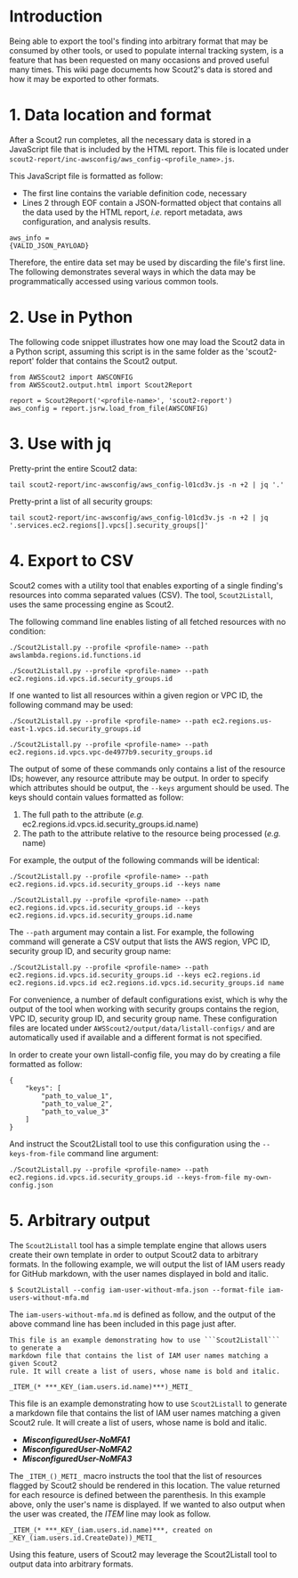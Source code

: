 # Introduction

Being able to export the tool's finding into arbitrary format that may be consumed by other tools, or used to populate internal tracking system, is a feature that has been requested on many occasions and proved useful many times. This wiki page documents how Scout2's data is stored and how it may be exported to other formats.

# 1. Data location and format

After a Scout2 run completes, all the necessary data is stored in a JavaScript file that is included by the HTML report. This file is located under `scout2-report/inc-awsconfig/aws_config-<profile_name>.js`.

This JavaScript file is formatted as follow:

* The first line contains the variable definition code, necessary 
* Lines 2 through EOF contain a JSON-formatted object that contains all the data used by the HTML report, _i.e._ report metadata, aws configuration, and analysis results.

```
aws_info = 
{VALID_JSON_PAYLOAD}
```

Therefore, the entire data set may be used by discarding the file's first line. The following demonstrates several ways in which the data may be programmatically accessed using various common tools.

# 2. Use in Python

The following code snippet illustrates how one may load the Scout2 data in a Python script, assuming this script is in the same folder as the 'scout2-report' folder that contains the Scout2 output.
```
from AWSScout2 import AWSCONFIG
from AWSScout2.output.html import Scout2Report

report = Scout2Report('<profile-name>', 'scout2-report')
aws_config = report.jsrw.load_from_file(AWSCONFIG)
```

# 3. Use with jq

Pretty-print the entire Scout2 data:
```
tail scout2-report/inc-awsconfig/aws_config-l01cd3v.js -n +2 | jq '.'
```

Pretty-print a list of all security groups:
```
tail scout2-report/inc-awsconfig/aws_config-l01cd3v.js -n +2 | jq '.services.ec2.regions[].vpcs[].security_groups[]'
```

# 4. Export to CSV

Scout2 comes with a utility tool that enables exporting of a single finding's resources into comma separated values (CSV). The tool, `Scout2Listall`, uses the same processing engine as Scout2.

The following command line enables listing of all fetched resources with no condition:

```
./Scout2Listall.py --profile <profile-name> --path awslambda.regions.id.functions.id

./Scout2Listall.py --profile <profile-name> --path ec2.regions.id.vpcs.id.security_groups.id
```

If one wanted to list all resources within a given region or VPC ID, the following command may be used:
```
./Scout2Listall.py --profile <profile-name> --path ec2.regions.us-east-1.vpcs.id.security_groups.id

./Scout2Listall.py --profile <profile-name> --path ec2.regions.id.vpcs.vpc-de4977b9.security_groups.id
```

The output of some of these commands only contains a list of the resource IDs; however, any resource attribute may be output. In order to specify which attributes should be output, the `--keys` argument should be used. The keys should contain values formatted as follow:

1. The full path to the attribute (_e.g._ ec2.regions.id.vpcs.id.security_groups.id.name)
2. The path to the attribute relative to the resource being processed (_e.g._ name)

For example, the output of the following commands will be identical:

```
./Scout2Listall.py --profile <profile-name> --path ec2.regions.id.vpcs.id.security_groups.id --keys name

./Scout2Listall.py --profile <profile-name> --path ec2.regions.id.vpcs.id.security_groups.id --keys ec2.regions.id.vpcs.id.security_groups.id.name
```

The `--path` argument may contain a list. For example, the following command will generate a CSV output that lists the AWS region, VPC ID, security group ID, and security group name:

```
./Scout2Listall.py --profile <profile-name> --path ec2.regions.id.vpcs.id.security_groups.id --keys ec2.regions.id ec2.regions.id.vpcs.id ec2.regions.id.vpcs.id.security_groups.id name
```

For convenience, a number of default configurations exist, which is why the output of the tool when working with security groups contains the region, VPC ID, security group ID, and security group name. These configuration files are located under `AWSScout2/output/data/listall-configs/` and are automatically used if available and a different format is not specified.

In order to create your own listall-config file, you may do by creating a file formatted as follow:

```
{
    "keys": [
        "path_to_value_1",
        "path_to_value_2",
        "path_to_value_3"
    ]
}
```

And instruct the Scout2Listall tool to use this configuration using the `--keys-from-file` command line argument:

```
./Scout2Listall.py --profile <profile-name> --path ec2.regions.id.vpcs.id.security_groups.id --keys-from-file my-own-config.json
```

# 5. Arbitrary output

The `Scout2Listall` tool has a simple template engine that allows users create their own template in order to output Scout2 data to arbitrary formats. In the following example, we will output the list of IAM users ready for GitHub markdown, with the user names displayed in bold and italic.

```
$ Scout2Listall --config iam-user-without-mfa.json --format-file iam-users-without-mfa.md
```

The `iam-users-without-mfa.md` is defined as follow, and the output of the above command line has been included in this page just after.

```
This file is an example demonstrating how to use ```Scout2Listall``` to generate a
markdown file that contains the list of IAM user names matching a given Scout2
rule. It will create a list of users, whose name is bold and italic.

_ITEM_(* ***_KEY_(iam.users.id.name)***)_METI_
```

This file is an example demonstrating how to use ```Scout2Listall``` to generate a
markdown file that contains the list of IAM user names matching a given Scout2
rule. It will create a list of users, whose name is bold and italic.

* ***MisconfiguredUser-NoMFA1***
* ***MisconfiguredUser-NoMFA2***
* ***MisconfiguredUser-NoMFA3***

The `_ITEM_()_METI_` macro instructs the tool that the list of resources flagged by Scout2 should be rendered in this location. The value returned for each resource is defined between the parenthesis. In this example above, only the user's name is displayed. If we wanted to also output when the user was created, the _ITEM_ line may look as follow.

```
_ITEM_(* ***_KEY_(iam.users.id.name)***, created on _KEY_(iam.users.id.CreateDate))_METI_
```

Using this feature, users of Scout2 may leverage the Scout2Listall tool to output data into arbitrary formats.
